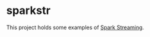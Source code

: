 sparkstr
========

This project holds some examples of [Spark Streaming](http://spark.incubator.apache.org/docs/latest/index.html).

